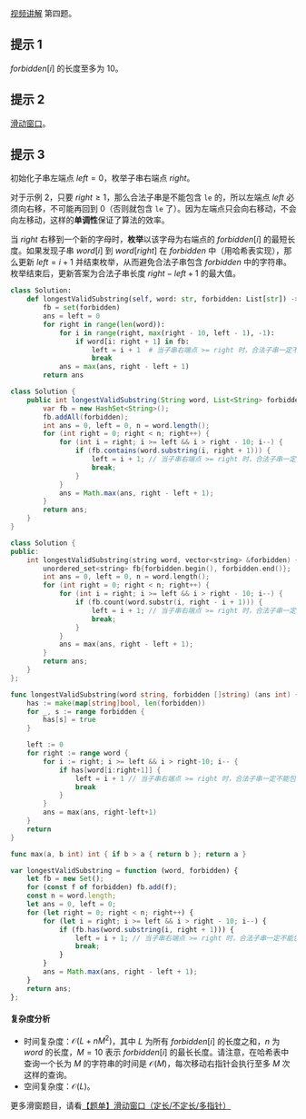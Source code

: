 [视频讲解](https://www.bilibili.com/video/BV1DM4y1x7bR/) 第四题。

## 提示 1

$\textit{forbidden}[i]$ 的长度至多为 $10$。

## 提示 2

[滑动窗口](https://www.bilibili.com/video/BV1hd4y1r7Gq/)。

## 提示 3

初始化子串左端点 $\textit{left}=0$，枚举子串右端点 $\textit{right}$。

对于示例 2，只要 $\textit{right}\ge 1$，那么合法子串是不能包含 $\texttt{le}$ 的，所以左端点 $\textit{left}$ 必须向右移，不可能再回到 $0$（否则就包含 $\texttt{le}$ 了）。因为左端点只会向右移动，不会向左移动，这样的**单调性**保证了算法的效率。

当 $\textit{right}$ 右移到一个新的字母时，**枚举**以该字母为右端点的 $\textit{forbidden}[i]$ 的最短长度。如果发现子串 $\textit{word}[i]$ 到 $\textit{word}[\textit{right}]$ 在 $\textit{forbidden}$ 中（用哈希表实现），那么更新 $\textit{left}=i+1$ 并结束枚举，从而避免合法子串包含 $\textit{forbidden}$ 中的字符串。枚举结束后，更新答案为合法子串长度 $\textit{right}-\textit{left}+1$ 的最大值。

```py [sol-Python3]
class Solution:
    def longestValidSubstring(self, word: str, forbidden: List[str]) -> int:
        fb = set(forbidden)
        ans = left = 0
        for right in range(len(word)):
            for i in range(right, max(right - 10, left - 1), -1):
                if word[i: right + 1] in fb:
                    left = i + 1  # 当子串右端点 >= right 时，合法子串一定不能包含 word[i]
                    break
            ans = max(ans, right - left + 1)
        return ans
```

```java [sol-Java]
class Solution {
    public int longestValidSubstring(String word, List<String> forbidden) {
        var fb = new HashSet<String>();
        fb.addAll(forbidden);
        int ans = 0, left = 0, n = word.length();
        for (int right = 0; right < n; right++) {
            for (int i = right; i >= left && i > right - 10; i--) {
                if (fb.contains(word.substring(i, right + 1))) {
                    left = i + 1; // 当子串右端点 >= right 时，合法子串一定不能包含 word[i]
                    break;
                }
            }
            ans = Math.max(ans, right - left + 1);
        }
        return ans;
    }
}
```

```cpp [sol-C++]
class Solution {
public:
    int longestValidSubstring(string word, vector<string> &forbidden) {
        unordered_set<string> fb{forbidden.begin(), forbidden.end()};
        int ans = 0, left = 0, n = word.length();
        for (int right = 0; right < n; right++) {
            for (int i = right; i >= left && i > right - 10; i--) {
                if (fb.count(word.substr(i, right - i + 1))) {
                    left = i + 1; // 当子串右端点 >= right 时，合法子串一定不能包含 word[i]
                    break;
                }
            }
            ans = max(ans, right - left + 1);
        }
        return ans;
    }
};
```

```go [sol-Go]
func longestValidSubstring(word string, forbidden []string) (ans int) {
	has := make(map[string]bool, len(forbidden))
	for _, s := range forbidden {
		has[s] = true
	}

	left := 0
	for right := range word {
		for i := right; i >= left && i > right-10; i-- {
			if has[word[i:right+1]] {
				left = i + 1 // 当子串右端点 >= right 时，合法子串一定不能包含 word[i]
				break
			}
		}
		ans = max(ans, right-left+1)
	}
	return
}

func max(a, b int) int { if b > a { return b }; return a }
```

```js [sol-JavaScript]
var longestValidSubstring = function (word, forbidden) {
    let fb = new Set();
    for (const f of forbidden) fb.add(f);
    const n = word.length;
    let ans = 0, left = 0;
    for (let right = 0; right < n; right++) {
        for (let i = right; i >= left && i > right - 10; i--) {
            if (fb.has(word.substring(i, right + 1))) {
                left = i + 1; // 当子串右端点 >= right 时，合法子串一定不能包含 word[i]
                break;
            }
        }
        ans = Math.max(ans, right - left + 1);
    }
    return ans;
};
```

#### 复杂度分析

- 时间复杂度：$\mathcal{O}(L+nM^2)$，其中 $L$ 为所有 $\textit{forbidden}[i]$ 的长度之和，$n$ 为 $\textit{word}$ 的长度，$M=10$ 表示 $\textit{forbidden}[i]$ 的最长长度。请注意，在哈希表中查询一个长为 $M$ 的字符串的时间是 $\mathcal{O}(M)$，每次移动右指针会执行至多 $M$ 次这样的查询。
- 空间复杂度：$\mathcal{O}(L)$。

更多滑窗题目，请看[【题单】滑动窗口（定长/不定长/多指针）](https://leetcode.cn/circle/discuss/0viNMK/)
